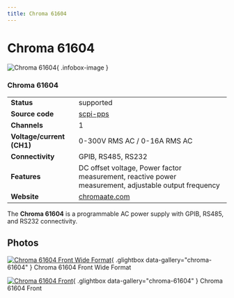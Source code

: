 ```yaml
---
title: Chroma 61604
---
```


# Chroma 61604

<div class="infobox" markdown>

![Chroma 61604](./img/Chroma_61604_front_wide_format.jpg){ .infobox-image }

### Chroma 61604

| | |
|---|---|
| **Status** | supported |
| **Source code** | [scpi-pps](https://github.com/OpenTraceLab/OpenTraceCapture/tree/main/src/hardware/scpi-pps) |
| **Channels** | 1 |
| **Voltage/current (CH1)** | 0-300V RMS AC / 0-16A RMS AC |
| **Connectivity** | GPIB, RS485, RS232 |
| **Features** | DC offset voltage, Power factor measurement, reactive power measurement, adjustable output frequency |
| **Website** | [chromaate.com](http://www.chromausa.com/product/low-power-programmable-ac-source-61600/) |

</div>

The **Chroma 61604** is a programmable AC power supply with GPIB, RS485, and RS232 connectivity.

## Photos

<div class="photo-grid" markdown>

[![Chroma 61604 Front Wide Format](./img/Chroma_61604_front_wide_format.jpg)](./img/Chroma_61604_front_wide_format.png "Chroma 61604 Front Wide Format"){ .glightbox data-gallery="chroma-61604" }
<span class="caption">Chroma 61604 Front Wide Format</span>

[![Chroma 61604 Front](./img/Chroma_61604_front.jpg)](./img/Chroma_61604_front.png "Chroma 61604 Front"){ .glightbox data-gallery="chroma-61604" }
<span class="caption">Chroma 61604 Front</span>

</div>

